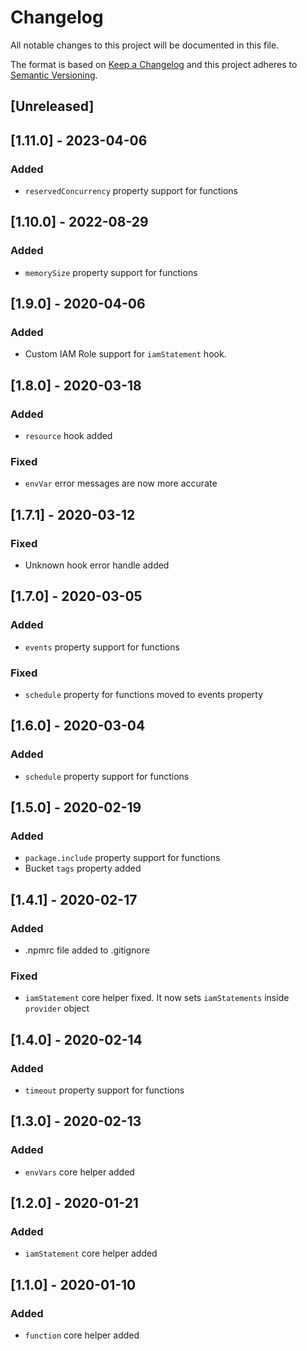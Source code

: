 # Changelog
All notable changes to this project will be documented in this file.

The format is based on [Keep a Changelog](http://keepachangelog.com/en/1.0.0/)
and this project adheres to [Semantic Versioning](http://semver.org/spec/v2.0.0.html).

## [Unreleased]

## [1.11.0] - 2023-04-06
### Added
- `reservedConcurrency` property support for functions

## [1.10.0] - 2022-08-29
### Added
- `memorySize` property support for functions

## [1.9.0] - 2020-04-06
### Added
- Custom IAM Role support for `iamStatement` hook.

## [1.8.0] - 2020-03-18
### Added
- `resource` hook added

### Fixed
- `envVar` error messages are now more accurate

## [1.7.1] - 2020-03-12
### Fixed
- Unknown hook error handle added

## [1.7.0] - 2020-03-05
### Added
- `events` property support for functions

### Fixed
- `schedule` property for functions moved to events property

## [1.6.0] - 2020-03-04
### Added
- `schedule` property support for functions

## [1.5.0] - 2020-02-19
### Added
- `package.include` property support for functions
- Bucket `tags` property added

## [1.4.1] - 2020-02-17
### Added
- .npmrc file added to .gitignore

### Fixed
- `iamStatement` core helper fixed. It now sets `iamStatements` inside `provider` object

## [1.4.0] - 2020-02-14
### Added
- `timeout` property support for functions

## [1.3.0] - 2020-02-13
### Added
- `envVars` core helper added

## [1.2.0] - 2020-01-21
### Added
- `iamStatement` core helper added

## [1.1.0] - 2020-01-10
### Added
- `function` core helper added
